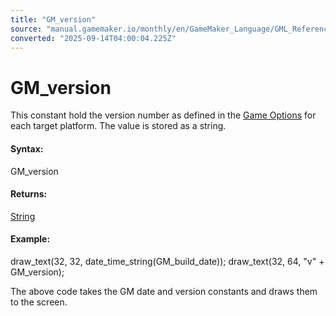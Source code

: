 ```yaml
---
title: "GM_version"
source: "manual.gamemaker.io/monthly/en/GameMaker_Language/GML_Reference/OS_And_Compiler/GM_version.htm"
converted: "2025-09-14T04:00:04.225Z"
---
```


# GM\_version

This constant hold the version number as defined in the [Game Options](../../../Settings/Game_Options.md) for each target platform. The value is stored as a string.

#### Syntax:

GM\_version

#### Returns:

[String](../../GML_Overview/Data_Types.md)

#### Example:

draw\_text(32, 32, date\_time\_string(GM\_build\_date));
draw\_text(32, 64, "v" + GM\_version);

The above code takes the GM date and version constants and draws them to the screen.